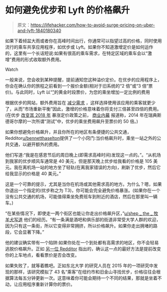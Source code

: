# 如何避免优步和 Lyft 的价格飙升

> 原文：<https://lifehacker.com/how-to-avoid-surge-pricing-on-uber-and-lyft-1840180340>

如果下着倾盆大雨或者你在高峰时间出行，你通常可以指望过高的价格，同时使用流行的乘车共享应用程序，如优步或 Lyft。如果你不知道激增定价是如何运作的，这里有一个长话短说:如果有很高的乘车需求，在特定区域的乘车会以“激增”费用的形式收取额外费用。

Watch

一般来说，您会收到某种提醒，提前通知您这种溢价定价。在优步的应用程序上，你会在确认你的旅程之前看到一个报价金额(相对于旧系统的“2 倍”或“3 倍”票价)。与此同时，Lyft 以“[”](https://www.nytimes.com/2019/04/17/technology/personaltech/uber-vs-lyft.html)的黄金时段票价，为您的乘坐增加一定比例的费用

根据优步的网站，额外费用旨在 [减少需求](https://marketplace.uber.com/pricing/surge-pricing?_ga=2.161749944.565729122.1575406298-1911724926.1572963947) ，这样选择使用该应用的乘客就更少了，从而“市场重新平衡”因此，激增的价格意味着你将支付三倍甚至四倍的费用。(在优步 [改变其 2018 年](https://jalopnik.com/we-think-uber-and-lyfts-new-surge-fares-screw-drivers-a-1835952856) 暴涨定价政策之前， [商业内幕](https://www.businessinsider.com/ubers-highest-surge-price-ever-may-be-50x-2014-11) 报道称，2014 年在瑞典斯德哥尔摩的一次所谓“测试”中，优步的乘坐费用飙升至票价的 50 倍。)

如果你想避免价格飙升，并且你所在的地区有条便捷的公共交通，Redditor[u/bennetthaselton](https://www.reddit.com/user/bennetthaselton/)提供了一个小窍门:当价格飙升时，乘坐一站之外的公共交通，以避开额外的费用。

他们写道:“我是在感恩节后的周日晚上(即需求高峰时间)发现这一点的。”。“从机场到我家的优步顺风车通常是 40 美元，但是那天晚上优步给我看的价格是 105 美元。我在离机场一站的地方坐了轻轨(在离我家错误的方向)，刷新了优步，然后它给我显示的价格是 40 美元。”

这是一个可靠的提示，尤其是当你在机场或其他需求高的地方。为什么？嗯，如果你退出一个指定的(优步称之为 T3)，你可能会完全避免价格暴涨。(如果你在一个没有公共交通的机场，可能值得乘坐免费班车到附近的酒店，然后在那里叫一辆车。)

“在某些情况下，即使走一两个街区也能让你走出价格飙升区，”[u/shep _ the _ 牧羊犬写道](https://www.reddit.com/r/LifeProTips/comments/e5c1fr/lpt_if_rideshare_prices_temporarily_surge_at_an/f9j2nfs?utm_source=share&utm_medium=web2x) 他们的经历。“有一条满是酒吧和俱乐部的街道非常受大学人群的欢迎，因为只有这一条街，所以它变得非常拥挤，所以价格飙升。如果你走出拥堵的路段，它会显著下降。”

他的建议确实带有一个陷阱:如果你处在一个到处都有高需求的地区，你不会轻易逃脱价格飙升。正如 [另一位 Redditor](https://www.reddit.com/r/LifeProTips/comments/e5c1fr/lpt_if_rideshare_prices_temporarily_surge_at_an/f9jasbn?utm_source=share&utm_medium=web2x) 指出的，确认这一点的最好方法是提前改变你的上车地点，看看票价是否会改变。

如果失败了，就等着瞧吧。正如东北大学 的研究人员在 2015 年的一项研究中发现的那样，该研究模拟了 43 名“乘客”在纽约市和旧金山寻找优步，价格往往会根据算法每五分钟更新一次。这意味着你可能会期待一个不同的结果，那就是坐着不动，让应用程序重新计算你的票价。